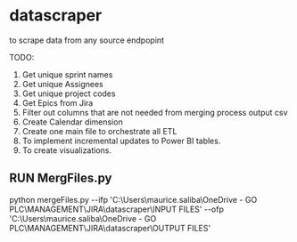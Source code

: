 # datascraper
to scrape data from any source endpopint


TODO:

1. Get unique sprint names
2. Get unique Assignees
3. Get unique project codes
4. Get Epics from Jira
5. Filter out columns that are not needed from merging process output csv
6. Create Calendar dimension
7. Create one main file to orchestrate all ETL
8. To implement incremental updates to Power BI tables.
9. To create visualizations.


## RUN MergFiles.py

python mergeFiles.py --ifp 'C:\Users\maurice.saliba\OneDrive - GO PLC\MANAGEMENT\JIRA\datascraper\INPUT FILES\' --ofp 'C:\Users\maurice.saliba\OneDrive - GO PLC\MANAGEMENT\JIRA\datascraper\OUTPUT FILES'